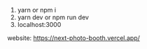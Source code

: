 1) yarn or npm i 
2) yarn dev or npm run dev
3) localhost:3000

website: https://next-photo-booth.vercel.app/
